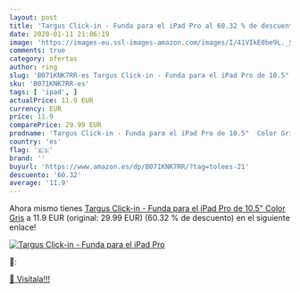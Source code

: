 ```yaml
---
layout: post
title: 'Targus Click-in - Funda para el iPad Pro al 60.32 % de descuento'
date: 2020-01-11 21:06:19
image: 'https://images-eu.ssl-images-amazon.com/images/I/41VIkE0be9L._SL200_.jpg'
comments: true
category: ofertas
author: ring
slug: 'B071KNK7RR-es Targus Click-in - Funda para el iPad Pro de 10.5" Color Gris'
sku: 'B071KNK7RR-es'
tags: [ 'ipad', ]
actualPrice: 11.9 EUR
currency: EUR
price: 11.9
comparePrice: 29.99 EUR
prodname: 'Targus Click-in - Funda para el iPad Pro de 10.5"  Color Gris'
country: 'es'
flag: '🇪🇸'
brand: ''
buyurl: 'https://www.amazon.es/dp/B071KNK7RR/?tag=tolees-21'
descuento: '60.32'
average: '11.9'
---
```


Ahora mismo tienes [Targus Click-in - Funda para el iPad Pro de 10.5"  Color Gris](https://www.amazon.es/dp/B071KNK7RR/?tag=tolees-21) a 11.9 EUR (original: 29.99 EUR) (60.32 %  de descuento) en el siguiente enlace!

[![Targus Click-in - Funda para el iPad Pro](https://images-eu.ssl-images-amazon.com/images/I/41VIkE0be9L._SL200_.jpg)](https://www.amazon.es/dp/B071KNK7RR/?tag=tolees-21)

🔎:


[🛒 Visítala!!!](https://www.amazon.es/dp/B071KNK7RR/?tag=tolees-21)
